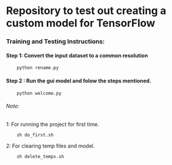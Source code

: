 Repository to test out creating a custom model for TensorFlow
=============================================================
### Training and Testing Instructions:

#### Step 1: Convert the input dataset to a common resolution

        python rename.py
        
#### Step 2 : Run the gui model and folow the steps mentioned.

        python welcome.py
        
###### Note:

1: For running the project for first time.

        sh do_first.sh

2: For clearing temp files and model.

        sh delete_temps.sh
